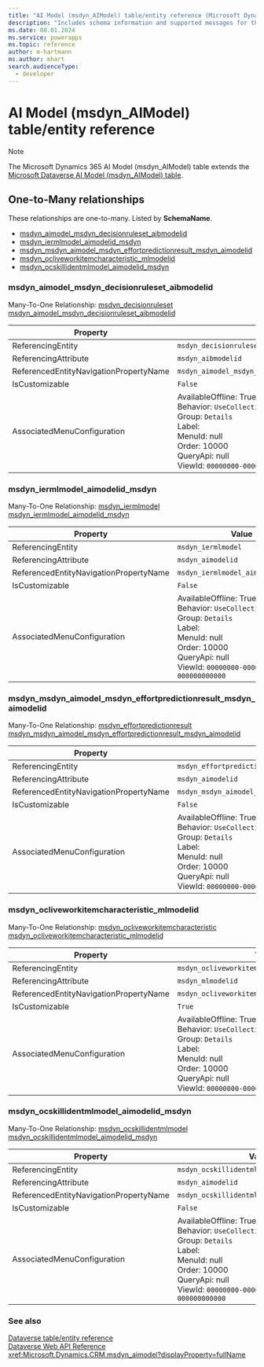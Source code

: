 ```yaml
---
title: "AI Model (msdyn_AIModel) table/entity reference (Microsoft Dynamics 365)"
description: "Includes schema information and supported messages for the AI Model (msdyn_AIModel) table/entity with Microsoft Dynamics 365."
ms.date: 08.01.2024
ms.service: powerapps
ms.topic: reference
author: m-hartmann
ms.author: mhart
search.audienceType: 
  - developer
---
```


# AI Model (msdyn_AIModel) table/entity reference



> [!NOTE]
> The Microsoft Dynamics 365 AI Model (msdyn_AIModel) table extends the [Microsoft Dataverse AI Model (msdyn_AIModel) table](/power-apps/developer/data-platform/reference/entities/msdyn_aimodel).




## One-to-Many relationships

These relationships are one-to-many. Listed by **SchemaName**.

- [msdyn_aimodel_msdyn_decisionruleset_aibmodelid](#BKMK_msdyn_aimodel_msdyn_decisionruleset_aibmodelid)
- [msdyn_iermlmodel_aimodelid_msdyn](#BKMK_msdyn_iermlmodel_aimodelid_msdyn)
- [msdyn_msdyn_aimodel_msdyn_effortpredictionresult_msdyn_aimodelid](#BKMK_msdyn_msdyn_aimodel_msdyn_effortpredictionresult_msdyn_aimodelid)
- [msdyn_ocliveworkitemcharacteristic_mlmodelid](#BKMK_msdyn_ocliveworkitemcharacteristic_mlmodelid)
- [msdyn_ocskillidentmlmodel_aimodelid_msdyn](#BKMK_msdyn_ocskillidentmlmodel_aimodelid_msdyn)

### <a name="BKMK_msdyn_aimodel_msdyn_decisionruleset_aibmodelid"></a> msdyn_aimodel_msdyn_decisionruleset_aibmodelid

Many-To-One Relationship: [msdyn_decisionruleset msdyn_aimodel_msdyn_decisionruleset_aibmodelid](msdyn_decisionruleset.md#BKMK_msdyn_aimodel_msdyn_decisionruleset_aibmodelid)

|Property|Value|
|---|---|
|ReferencingEntity|`msdyn_decisionruleset`|
|ReferencingAttribute|`msdyn_aibmodelid`|
|ReferencedEntityNavigationPropertyName|`msdyn_aimodel_msdyn_decisionruleset_aibmodelid`|
|IsCustomizable|`False`|
|AssociatedMenuConfiguration|AvailableOffline: True<br />Behavior: `UseCollectionName`<br />Group: `Details`<br />Label: <br />MenuId: null<br />Order: 10000<br />QueryApi: null<br />ViewId: `00000000-0000-0000-0000-000000000000`|

### <a name="BKMK_msdyn_iermlmodel_aimodelid_msdyn"></a> msdyn_iermlmodel_aimodelid_msdyn

Many-To-One Relationship: [msdyn_iermlmodel msdyn_iermlmodel_aimodelid_msdyn](msdyn_iermlmodel.md#BKMK_msdyn_iermlmodel_aimodelid_msdyn)

|Property|Value|
|---|---|
|ReferencingEntity|`msdyn_iermlmodel`|
|ReferencingAttribute|`msdyn_aimodelid`|
|ReferencedEntityNavigationPropertyName|`msdyn_iermlmodel_aimodelid_msdyn`|
|IsCustomizable|`False`|
|AssociatedMenuConfiguration|AvailableOffline: True<br />Behavior: `UseCollectionName`<br />Group: `Details`<br />Label: <br />MenuId: null<br />Order: 10000<br />QueryApi: null<br />ViewId: `00000000-0000-0000-0000-000000000000`|

### <a name="BKMK_msdyn_msdyn_aimodel_msdyn_effortpredictionresult_msdyn_aimodelid"></a> msdyn_msdyn_aimodel_msdyn_effortpredictionresult_msdyn_aimodelid

Many-To-One Relationship: [msdyn_effortpredictionresult msdyn_msdyn_aimodel_msdyn_effortpredictionresult_msdyn_aimodelid](msdyn_effortpredictionresult.md#BKMK_msdyn_msdyn_aimodel_msdyn_effortpredictionresult_msdyn_aimodelid)

|Property|Value|
|---|---|
|ReferencingEntity|`msdyn_effortpredictionresult`|
|ReferencingAttribute|`msdyn_aimodelid`|
|ReferencedEntityNavigationPropertyName|`msdyn_msdyn_aimodel_msdyn_effortpredictionresult_msdyn_aimodelid`|
|IsCustomizable|`False`|
|AssociatedMenuConfiguration|AvailableOffline: True<br />Behavior: `UseCollectionName`<br />Group: `Details`<br />Label: <br />MenuId: null<br />Order: 10000<br />QueryApi: null<br />ViewId: `00000000-0000-0000-0000-000000000000`|

### <a name="BKMK_msdyn_ocliveworkitemcharacteristic_mlmodelid"></a> msdyn_ocliveworkitemcharacteristic_mlmodelid

Many-To-One Relationship: [msdyn_ocliveworkitemcharacteristic msdyn_ocliveworkitemcharacteristic_mlmodelid](msdyn_ocliveworkitemcharacteristic.md#BKMK_msdyn_ocliveworkitemcharacteristic_mlmodelid)

|Property|Value|
|---|---|
|ReferencingEntity|`msdyn_ocliveworkitemcharacteristic`|
|ReferencingAttribute|`msdyn_mlmodelid`|
|ReferencedEntityNavigationPropertyName|`msdyn_ocliveworkitemcharacteristic_mlmodelid`|
|IsCustomizable|`True`|
|AssociatedMenuConfiguration|AvailableOffline: True<br />Behavior: `UseCollectionName`<br />Group: `Details`<br />Label: <br />MenuId: null<br />Order: 10000<br />QueryApi: null<br />ViewId: `00000000-0000-0000-0000-000000000000`|

### <a name="BKMK_msdyn_ocskillidentmlmodel_aimodelid_msdyn"></a> msdyn_ocskillidentmlmodel_aimodelid_msdyn

Many-To-One Relationship: [msdyn_ocskillidentmlmodel msdyn_ocskillidentmlmodel_aimodelid_msdyn](msdyn_ocskillidentmlmodel.md#BKMK_msdyn_ocskillidentmlmodel_aimodelid_msdyn)

|Property|Value|
|---|---|
|ReferencingEntity|`msdyn_ocskillidentmlmodel`|
|ReferencingAttribute|`msdyn_aimodelid`|
|ReferencedEntityNavigationPropertyName|`msdyn_ocskillidentmlmodel_aimodelid_msdyn`|
|IsCustomizable|`False`|
|AssociatedMenuConfiguration|AvailableOffline: True<br />Behavior: `UseCollectionName`<br />Group: `Details`<br />Label: <br />MenuId: null<br />Order: 10000<br />QueryApi: null<br />ViewId: `00000000-0000-0000-0000-000000000000`|



### See also

[Dataverse table/entity reference](../about-entity-reference.md)  
[Dataverse Web API Reference](/power-apps/developer/data-platform/webapi/reference/about)   
<xref:Microsoft.Dynamics.CRM.msdyn_aimodel?displayProperty=fullName>
